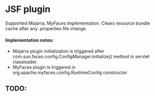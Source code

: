 JSF plugin
==========
Supported Mojarra, MyFaces implementation.  Clears resource bundle cache after any .properties file change.

#### Implementation notes:
* Mojarra plugin initialization is triggered after com.sun.faces.config.ConfigManager.initialize() method in servlet classloader.
* MyFaces plugin is triggered in org.apache.myfaces.config.RuntimeConfig constructor

## TODO:
